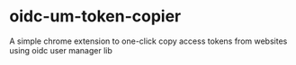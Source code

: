 # oidc-um-token-copier
A simple chrome extension to one-click copy access tokens from websites using oidc user manager lib
